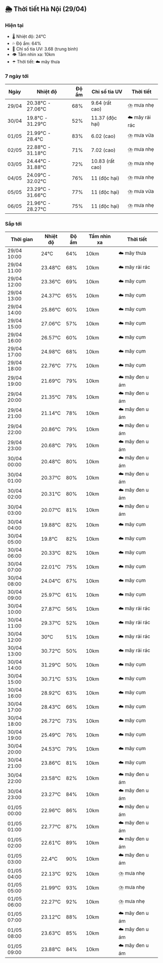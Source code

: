 ## 🌦️ Thời tiết Hà Nội (29/04)

### Hiện tại

- 🌡️ Nhiệt độ: 24℃
- 💦 Độ ẩm: 64%
- 🌟 Chỉ số tia UV: 3.68 (trung bình)
- 👁️ Tầm nhìn xa: 10km
- ☂️ Thời tiết: ☁️ mây thưa

### 7 ngày tới

| Ngày | Nhiệt độ | Độ ẩm | Chỉ số tia UV | Thời tiết |
| --- | --- | --- | --- | --- |
| 29/04 | 20.38℃ - 27.06℃ | 68% | 9.64 (rất cao) | ⛈️ mưa nhẹ |
| 30/04 | 19.8℃ - 31.29℃ | 52% | 11.37 (độc hại) | ☁️ mây rải rác |
| 01/05 | 21.99℃ - 28.4℃ | 83% | 6.02 (cao) | ⛈️ mưa vừa |
| 02/05 | 22.88℃ - 31.18℃ | 71% | 7.02 (cao) | ⛈️ mưa nhẹ |
| 03/05 | 24.44℃ - 31.88℃ | 72% | 10.83 (rất cao) | ⛈️ mưa nhẹ |
| 04/05 | 24.09℃ - 32.02℃ | 76% | 11 (độc hại) | ⛈️ mưa nhẹ |
| 05/05 | 23.29℃ - 31.66℃ | 77% | 11 (độc hại) | ⛈️ mưa vừa |
| 06/05 | 21.96℃ - 28.27℃ | 75% | 11 (độc hại) | ⛈️ mưa nhẹ |

### Sắp tới

| Thời gian | Nhiệt độ | Độ ẩm | Tầm nhìn xa | Thời tiết |
| --- | --- | --- | --- | --- |
| 29/04 10:00 | 24℃ | 64% | 10km | ☁️ mây thưa |
| 29/04 11:00 | 23.48℃ | 68% | 10km | ☁️ mây rải rác |
| 29/04 12:00 | 23.36℃ | 69% | 10km | ☁️ mây cụm |
| 29/04 13:00 | 24.37℃ | 65% | 10km | ☁️ mây cụm |
| 29/04 14:00 | 25.86℃ | 60% | 10km | ☁️ mây cụm |
| 29/04 15:00 | 27.06℃ | 57% | 10km | ☁️ mây cụm |
| 29/04 16:00 | 26.57℃ | 60% | 10km | ☁️ mây cụm |
| 29/04 17:00 | 24.98℃ | 68% | 10km | ☁️ mây cụm |
| 29/04 18:00 | 22.76℃ | 77% | 10km | ☁️ mây cụm |
| 29/04 19:00 | 21.69℃ | 79% | 10km | ☁️ mây đen u ám |
| 29/04 20:00 | 21.35℃ | 78% | 10km | ☁️ mây đen u ám |
| 29/04 21:00 | 21.14℃ | 78% | 10km | ☁️ mây đen u ám |
| 29/04 22:00 | 20.86℃ | 79% | 10km | ☁️ mây đen u ám |
| 29/04 23:00 | 20.68℃ | 79% | 10km | ☁️ mây đen u ám |
| 30/04 00:00 | 20.48℃ | 80% | 10km | ☁️ mây đen u ám |
| 30/04 01:00 | 20.37℃ | 80% | 10km | ☁️ mây đen u ám |
| 30/04 02:00 | 20.31℃ | 80% | 10km | ☁️ mây đen u ám |
| 30/04 03:00 | 20.07℃ | 81% | 10km | ☁️ mây đen u ám |
| 30/04 04:00 | 19.88℃ | 82% | 10km | ☁️ mây cụm |
| 30/04 05:00 | 19.8℃ | 82% | 10km | ☁️ mây cụm |
| 30/04 06:00 | 20.33℃ | 82% | 10km | ☁️ mây cụm |
| 30/04 07:00 | 22.01℃ | 75% | 10km | ☁️ mây cụm |
| 30/04 08:00 | 24.04℃ | 67% | 10km | ☁️ mây cụm |
| 30/04 09:00 | 25.97℃ | 61% | 10km | ☁️ mây cụm |
| 30/04 10:00 | 27.87℃ | 56% | 10km | ☁️ mây rải rác |
| 30/04 11:00 | 29.37℃ | 52% | 10km | ☁️ mây rải rác |
| 30/04 12:00 | 30℃ | 51% | 10km | ☁️ mây rải rác |
| 30/04 13:00 | 30.72℃ | 50% | 10km | ☁️ mây rải rác |
| 30/04 14:00 | 31.29℃ | 50% | 10km | ☁️ mây cụm |
| 30/04 15:00 | 30.71℃ | 53% | 10km | ☁️ mây cụm |
| 30/04 16:00 | 28.92℃ | 63% | 10km | ☁️ mây cụm |
| 30/04 17:00 | 28.43℃ | 66% | 10km | ☁️ mây cụm |
| 30/04 18:00 | 26.72℃ | 73% | 10km | ☁️ mây cụm |
| 30/04 19:00 | 25.49℃ | 76% | 10km | ☁️ mây cụm |
| 30/04 20:00 | 24.53℃ | 79% | 10km | ☁️ mây cụm |
| 30/04 21:00 | 23.86℃ | 81% | 10km | ☁️ mây cụm |
| 30/04 22:00 | 23.58℃ | 82% | 10km | ☁️ mây đen u ám |
| 30/04 23:00 | 23.27℃ | 84% | 10km | ☁️ mây đen u ám |
| 01/05 00:00 | 22.96℃ | 86% | 10km | ☁️ mây đen u ám |
| 01/05 01:00 | 22.77℃ | 87% | 10km | ☁️ mây đen u ám |
| 01/05 02:00 | 22.61℃ | 89% | 10km | ☁️ mây đen u ám |
| 01/05 03:00 | 22.4℃ | 90% | 10km | ☁️ mây đen u ám |
| 01/05 04:00 | 22.13℃ | 92% | 10km | ⛈️ mưa nhẹ |
| 01/05 05:00 | 21.99℃ | 93% | 10km | ⛈️ mưa nhẹ |
| 01/05 06:00 | 22.27℃ | 92% | 10km | ⛈️ mưa nhẹ |
| 01/05 07:00 | 23.12℃ | 88% | 10km | ☁️ mây đen u ám |
| 01/05 08:00 | 23.63℃ | 85% | 10km | ☁️ mây đen u ám |
| 01/05 09:00 | 23.88℃ | 84% | 10km | ☁️ mây đen u ám |
